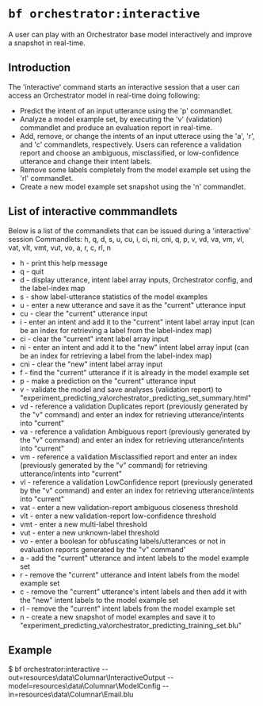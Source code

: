 
# `bf orchestrator:interactive`

A user can play with an Orchestrator base model interactively and improve a snapshot in real-time.

## Introduction

The 'interactive' command starts an interactive session that a user can access an Orchestrator model in real-time
doing following:

- Predict the intent of an input utterance using the 'p' commandlet.
- Analyze a model example set, by executing the 'v' (validation) commandlet and produce an evaluation
   report in real-time.
- Add, remove, or change the intents of an input utterace using the 'a', 'r', and 'c' commandlets,
   respectively. Users can reference a validation report and choose an ambiguous, misclassified, or
   low-confidence utterance and change their intent labels.
- Remove some labels completely from the model example set using the 'rl' commandlet.
- Create a new model example set snapshot using the 'n' commandlet.

## List of interactive commmandlets

Below is a list of the commandlets that can be issued during a 'interactive' session
Commandlets: h, q, d, s, u, cu, i, ci, ni, cni, q, p, v, vd, va, vm, vl, vat, vlt, vmt, vut, vo, a, r, c, rl, n

- h   - print this help message
- q   - quit
- d   - display utterance, intent label array inputs, Orchestrator config,
      and the label-index map
- s   - show label-utterance statistics of the model examples
- u   - enter a new utterance and save it as the "current" utterance input
- cu  - clear the "current" utterance input
- i   - enter an intent and add it to the "current" intent label array input
      (can be an index for retrieving a label from the label-index map)
- ci  - clear the "current" intent label array input
- ni  - enter an intent and add it to the "new" intent label array input
      (can be an index for retrieving a label from the label-index map)
- cni - clear the "new" intent label array input
- f   - find the "current" utterance if it is already in the model example set
- p   - make a prediction on the "current" utterance input
- v   - validate the model and save analyses (validation report) to
      "experiment_predicting_va\orchestrator_predicting_set_summary.html"
- vd  - reference a validation Duplicates report
      (previously generated by the "v" command) and enter an index
      for retrieving utterance/intents into "current"
- va  - reference a validation Ambiguous report
      (previously generated by the "v" command) and enter an index
      for retrieving utterance/intents into "current"
- vm  - reference a validation Misclassified report and enter an index
      (previously generated by the "v" command)
      for retrieving utterance/intents into "current"
- vl  - reference a validation LowConfidence report
      (previously generated by the "v" command) and enter an index
      for retrieving utterance/intents into "current"
- vat - enter a new validation-report ambiguous closeness threshold
- vlt - enter a new validation-report low-confidence threshold
- vmt - enter a new multi-label threshold
- vut - enter a new unknown-label threshold
- vo  - enter a boolean for obfuscating labels/utterances or not in evaluation reports
      generated by the "v" command'
- a   - add the "current" utterance and intent labels to the model example set
- r   - remove the "current" utterance and intent labels from the model example set
- c   - remove the "current" utterance's intent labels and then
      add it with the "new" intent labels to the model example set
- rl  - remove the "current" intent labels from the model example set
- n   - create a new snapshot of model examples and save it to
      "experiment_predicting_va\orchestrator_predicting_training_set.blu"

## Example

$ bf orchestrator:interactive --out=resources\data\Columnar\InteractiveOutput --model=resources\data\Columnar\ModelConfig --in=resources\data\Columnar\Email.blu
